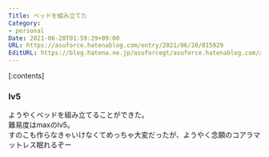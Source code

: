 ```yaml
---
Title: ベッドを組み立てた
Category:
- personal
Date: 2021-06-20T01:59:29+09:00
URL: https://asuforce.hatenablog.com/entry/2021/06/20/015929
EditURL: https://blog.hatena.ne.jp/asuforcegt/asuforce.hatenablog.com/atom/entry/26006613777815076
---
```


[:contents]

### lv5

ようやくベッドを組み立てることができた。  
難易度はmaxのlv5。  
すのこも作らなきゃいけなくてめっちゃ大変だったが、ようやく念願のコアラマットレス眠れるぞー


